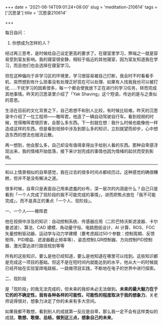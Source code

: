 +++
date = '2021-06-14T09:01:24+08:00'
slug = 'meditation-210614'
tags = ['沉思录']
title = '沉思录210614'

+++

每日自问：

1. 你想成为怎样的人？

经过再三思考，是时候给自己设定更高的要求了。在寝室里学习，弊端之一就是容易受到室友影响。我的寝室很安静，相较于临近的其他寝室，因为室友知道我在学习，而且他们也会选择在寝室学习。

但在这种偏向于非学习区的环境里，学习很容易被自己打断，我会时不时看看手机、突然想到有什么琐事没有处理正好现在可以处理、如果有人找我我也可以被打扰……干扰学习的因素很多，每一个都会使我放下正在进行的学习任务，转而完成其他事情。昨天的沉思录里介绍了「Yak Shaving」这个短语，传达的是与之类似的意思。

生活在目前的文化背景之下，自己若想不和别人比较，有时候比较难。昨天的沉思录中介绍了一位工程师——稚晖君，他造了一辆自动驾驶自行车。看到视频的时候，觉得稚晖君很厉害，会那么多东西。下一刻就在想：我什么时候也能像他一样造成这样的东西。但是看到视频中涉及到那么多的知识，立刻就望而却步，心中想造东西的想法也烟消云散。

再一想到，他会那么多，自己却没有值得拿得出手给别人看的东西。那种自卑感浮现出来，我的情绪开始低落，接下来计划完成的事情也因为情绪的起伏而受到影响。

---

和以上情景相似的自卑感觉，我在过去的很多时间点都经历过。这种感觉的确很糟糕，但并不是没有解决之道。

很多时候，自卑只是表面自己用来遮羞的纱布，深一层次的内涵是什么？自己只是看到「一个人完成了现阶段的我不可能完成的事情」，进而把焦点放在「我不可能完成」，而不是真正的重点「一个人、现阶段」。

一、一个人——稚晖君

他在视频中涉及的知识：自动控制系统、传感器应用（二阶巴特沃斯滤波器、卡尔曼滤波）、算法、CAD 建模、角动量守恒、电路图纸设计、AI 计算、ROS、FOC矢量控制驱动器、运动学与动力学建模（要考虑超过50个参数：控制周期、反馈矩阵、PID增益、滤波器截止频率等）、姿态控制LQR控制器、方向控制PID控制器、激光雷达进行路径规划等等

所有的这些知识，要么是他已经知道，要么是他知道在哪里可以找到。这些知识都是完成这一项目的基础。但这不是在短时间内就能达到的水平，他从大一的时候就已经开始在实验室焊电路板，一路做项目实践，不断地在电子的世界中进行探索。

二、现阶段

是「现阶段」的我无法完成的，但未来的我却未必无法做到。**未来的最大魅力在于它的的不确定性，我有各种各样的可能性，可能性的程度取决于我的想象力**。关老师说得很对，想象力决定了你的未来有多大空间。

如果我都不敢想，看到别人的成就第一反应是自卑，那么我一定不会有这样类似的成就。**敢想、敢做、总结，做到这三点，想象自己的未来**。
